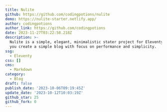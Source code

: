 ```yaml
---
title: Nulite
github: https://github.com/codingpotions/nulite
demo: https://nulite-starter.netlify.app/
author: codingpotions
author_link: https://github.com/codingpotions
date: 2023-11-27T03:22:58.218Z
description: >-
  Nulite is a simple, elegant, minimalistic stater project for Eleventy to help
  you create a simple blog with focus on performance and simplicity.
ssg:
  - Eleventy
css: []
cms:
  - Markdown
category:
  - Blog
draft: false
publish_date: '2023-10-06T09:19:45Z'
update_date: '2023-10-12T10:03:19Z'
github_star: 25
github_fork: 0
---
```

